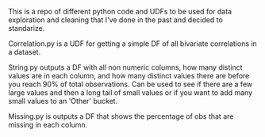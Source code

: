 This is a repo of different python code and UDFs to be used for data exploration and cleaning that I've done in the past and decided to standarize.

Correlation.py is a UDF for getting a simple DF of all bivariate correlations in a dataset.

String.py outputs a DF with all non numeric columns, how many distinct values are in each column, and how many distinct values there are before you reach 90% of total observations. Can be used to see if there are a few large values and then a long tail of small values or if you want to add many small values to an 'Other' bucket. 

Missing.py is outputs a DF that shows the percentage of obs that are missing in each column.
